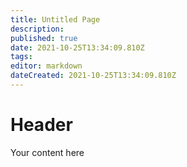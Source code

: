 ```yaml
---
title: Untitled Page
description: 
published: true
date: 2021-10-25T13:34:09.810Z
tags: 
editor: markdown
dateCreated: 2021-10-25T13:34:09.810Z
---
```


# Header
Your content here